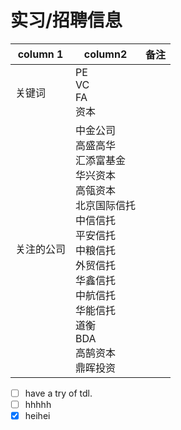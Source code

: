 # 实习/招聘信息

| column 1 | column2 | 备注 |
| --- | --- | --- |
| 关键词 | PE<br> VC<br> FA<br> 资本 |
| 关注的公司  | 中金公司<br> 高盛高华<br> 汇添富基金<br> 华兴资本<br> 高瓴资本<br> 北京国际信托<br> 中信信托<br> 平安信托<br> 中粮信托<br> 外贸信托<br> 华鑫信托<br> 中航信托<br> 华能信托<br> 道衡<br> BDA<br> 高鹄资本<br> 鼎晖投资|



- [ ] have a try of tdl.
- [ ] hhhhh
- [x] heihei
